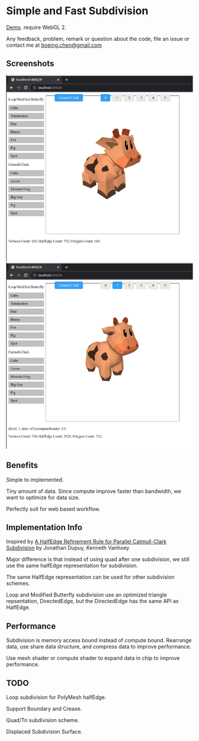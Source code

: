 # Simple and Fast Subdivision
[Demo](https://rawcdn.githack.com/lingochen/FastSubd/2f0bc924c59b363ff22817e3b1b894efe9b7ce68/index.html).
require WebGL 2.

Any feedback, problem, remark or question about the code, file an issue or contact me at boeing.chen@gmail.com


## Screenshots
![Spot no subdivision](./media/spot_subd0.png) ![Spot subdivision level 1](./media/spot_subd1.png)


## Benefits
Simple to implemented.

Tiny amount of data. Since compute improve faster than bandwidth, we want to optimize for data size.

Perfectly suit for web based workflow.


## Implementation Info
Inspired by [A HalfEdge Refinement Rule for Parallel Catmull-Clark Subdivision](https://onrendering.com/) by Jonathan Dupuy, Kenneth Vanhoey

Major difference is that instead of using quad after one subdivision, we still use the same halfEdge representation for subdivision.

The same HalfEdge representation can be used for other subdivision schemes.

Loop and Modified Butterfly subdivision use an optimized triangle repsentation, DirectedEdge, but the DirectedEdge has the same API as HalfEdge.


## Performance
Subdivision is memory access bound instead of compute bound. Rearrange data, use share data structure, and compress data to improve performance.

Use mesh shader or compute shader to expand data in chip to improve performance.


## TODO
Loop subdivision for PolyMesh halfEdge.

Support Boundary and Crease.

Quad/Tri subdivision scheme.

Displaced Subdivision Surface. 

